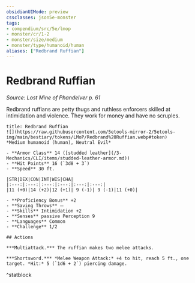 ```yaml
---
obsidianUIMode: preview
cssclasses: json5e-monster
tags:
- compendium/src/5e/lmop
- monster/cr/1-2
- monster/size/medium
- monster/type/humanoid/human
aliases: ["Redbrand Ruffian"]
---
```

# Redbrand Ruffian
*Source: Lost Mine of Phandelver p. 61*  

Redbrand ruffians are petty thugs and ruthless enforcers skilled at intimidation and violence. They work for money and have no scruples.


```ad-statblock
title: Redbrand Ruffian
![](https://raw.githubusercontent.com/5etools-mirror-2/5etools-img/main/bestiary/tokens/LMoP/Redbrand%20Ruffian.webp#token)
*Medium humanoid (human), Neutral Evil*

- **Armor Class** 14 ([studded leather](/3-Mechanics/CLI/items/studded-leather-armor.md))
- **Hit Points** 16 (`3d8 + 3`) 
- **Speed** 30 ft.

|STR|DEX|CON|INT|WIS|CHA|
|:---:|:---:|:---:|:---:|:---:|:---:|
|11 (+0)|14 (+2)|12 (+1)| 9 (-1)| 9 (-1)|11 (+0)|

- **Proficiency Bonus** +2
- **Saving Throws** ⏤
- **Skills** Intimidation +2
- **Senses** passive Perception 9
- **Languages** Common
- **Challenge** 1/2

## Actions

***Multiattack.*** The ruffian makes two melee attacks.

***Shortsword.*** *Melee Weapon Attack:* +4 to hit, reach 5 ft., one target. *Hit:* 5 (`1d6 + 2`) piercing damage.
```
^statblock